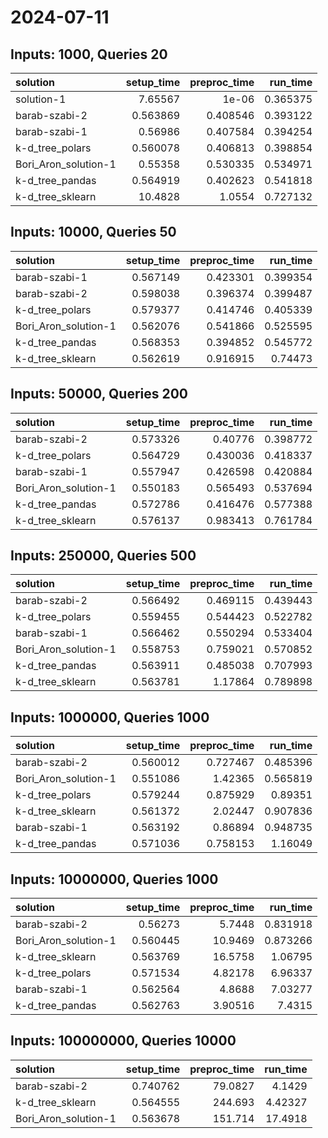 # 2024-07-11

## Inputs: 1000, Queries 20

| solution             |   setup_time |   preproc_time |   run_time |
|:---------------------|-------------:|---------------:|-----------:|
| solution-1           |     7.65567  |       1e-06    |   0.365375 |
| barab-szabi-2        |     0.563869 |       0.408546 |   0.393122 |
| barab-szabi-1        |     0.56986  |       0.407584 |   0.394254 |
| k-d_tree_polars      |     0.560078 |       0.406813 |   0.398854 |
| Bori_Aron_solution-1 |     0.55358  |       0.530335 |   0.534971 |
| k-d_tree_pandas      |     0.564919 |       0.402623 |   0.541818 |
| k-d_tree_sklearn     |    10.4828   |       1.0554   |   0.727132 |

## Inputs: 10000, Queries 50

| solution             |   setup_time |   preproc_time |   run_time |
|:---------------------|-------------:|---------------:|-----------:|
| barab-szabi-1        |     0.567149 |       0.423301 |   0.399354 |
| barab-szabi-2        |     0.598038 |       0.396374 |   0.399487 |
| k-d_tree_polars      |     0.579377 |       0.414746 |   0.405339 |
| Bori_Aron_solution-1 |     0.562076 |       0.541866 |   0.525595 |
| k-d_tree_pandas      |     0.568353 |       0.394852 |   0.545772 |
| k-d_tree_sklearn     |     0.562619 |       0.916915 |   0.74473  |

## Inputs: 50000, Queries 200

| solution             |   setup_time |   preproc_time |   run_time |
|:---------------------|-------------:|---------------:|-----------:|
| barab-szabi-2        |     0.573326 |       0.40776  |   0.398772 |
| k-d_tree_polars      |     0.564729 |       0.430036 |   0.418337 |
| barab-szabi-1        |     0.557947 |       0.426598 |   0.420884 |
| Bori_Aron_solution-1 |     0.550183 |       0.565493 |   0.537694 |
| k-d_tree_pandas      |     0.572786 |       0.416476 |   0.577388 |
| k-d_tree_sklearn     |     0.576137 |       0.983413 |   0.761784 |

## Inputs: 250000, Queries 500

| solution             |   setup_time |   preproc_time |   run_time |
|:---------------------|-------------:|---------------:|-----------:|
| barab-szabi-2        |     0.566492 |       0.469115 |   0.439443 |
| k-d_tree_polars      |     0.559455 |       0.544423 |   0.522782 |
| barab-szabi-1        |     0.566462 |       0.550294 |   0.533404 |
| Bori_Aron_solution-1 |     0.558753 |       0.759021 |   0.570852 |
| k-d_tree_pandas      |     0.563911 |       0.485038 |   0.707993 |
| k-d_tree_sklearn     |     0.563781 |       1.17864  |   0.789898 |

## Inputs: 1000000, Queries 1000

| solution             |   setup_time |   preproc_time |   run_time |
|:---------------------|-------------:|---------------:|-----------:|
| barab-szabi-2        |     0.560012 |       0.727467 |   0.485396 |
| Bori_Aron_solution-1 |     0.551086 |       1.42365  |   0.565819 |
| k-d_tree_polars      |     0.579244 |       0.875929 |   0.89351  |
| k-d_tree_sklearn     |     0.561372 |       2.02447  |   0.907836 |
| barab-szabi-1        |     0.563192 |       0.86894  |   0.948735 |
| k-d_tree_pandas      |     0.571036 |       0.758153 |   1.16049  |

## Inputs: 10000000, Queries 1000

| solution             |   setup_time |   preproc_time |   run_time |
|:---------------------|-------------:|---------------:|-----------:|
| barab-szabi-2        |     0.56273  |        5.7448  |   0.831918 |
| Bori_Aron_solution-1 |     0.560445 |       10.9469  |   0.873266 |
| k-d_tree_sklearn     |     0.563769 |       16.5758  |   1.06795  |
| k-d_tree_polars      |     0.571534 |        4.82178 |   6.96337  |
| barab-szabi-1        |     0.562564 |        4.8688  |   7.03277  |
| k-d_tree_pandas      |     0.562763 |        3.90516 |   7.4315   |

## Inputs: 100000000, Queries 10000

| solution             |   setup_time |   preproc_time |   run_time |
|:---------------------|-------------:|---------------:|-----------:|
| barab-szabi-2        |     0.740762 |        79.0827 |    4.1429  |
| k-d_tree_sklearn     |     0.564555 |       244.693  |    4.42327 |
| Bori_Aron_solution-1 |     0.563678 |       151.714  |   17.4918  |